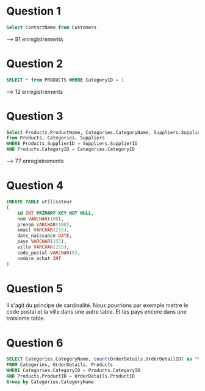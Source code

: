 # Question 1
```sql
Select ContactName from Customers
```
--> 91 enregistrements

# Question 2
```sql 
SELECT * from PRODUCTS WHERE CategoryID = 1
```
--> 12 enregistrements

# Question 3
```sql
Select Products.ProductName, Categories.CategoryName, Suppliers.SupplierName
from Products, Categories, Suppliers
WHERE Products.SupplierID = Suppliers.SupplierID
AND Products.CategoryID = Categories.CategoryID
```
--> 77 enregistrements

# Question 4
```sql
CREATE TABLE utilisateur
(
    id INT PRIMARY KEY NOT NULL,
    nom VARCHAR(100),
    prenom VARCHAR(100),
    email VARCHAR(255),
    date_naissance DATE,
    pays VARCHAR(255),
    ville VARCHAR(255),
    code_postal VARCHAR(5),
    nombre_achat INT
)
```
# Question 5
Il s'agit du principe de cardinalité. Nous pourrions par exemple mettre le code postal et la ville dans une autre table. Et les pays encore dans une troisieme table. 

# Question 6
```sql
SELECT Categories.CategoryName, count(OrderDetails.OrderDetailID) as "Nb Order Details", sum(OrderDetails.Quantity*Products.Price) as "Sum Order Cost"
FROM Categories, OrderDetails, Products
WHERE Categories.CategoryID = Products.CategoryID
AND Products.ProductID = OrderDetails.ProductID
Group by Categories.CategoryName
```
